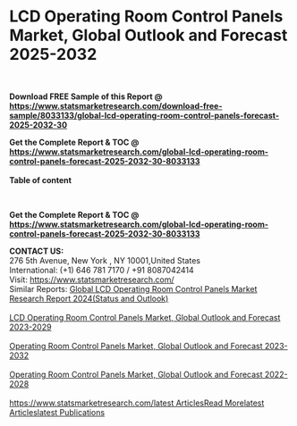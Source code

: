 <h1>LCD Operating Room Control Panels Market, Global Outlook and Forecast 2025-2032</h1><br/><p><strong>Download FREE Sample of this Report @ <a href="https://www.statsmarketresearch.com/download-free-sample/8033133/global-lcd-operating-room-control-panels-forecast-2025-2032-30">https://www.statsmarketresearch.com/download-free-sample/8033133/global-lcd-operating-room-control-panels-forecast-2025-2032-30</a></strong></p><div><b>Get the Complete Report & TOC @ <a href="https://www.statsmarketresearch.com/global-lcd-operating-room-control-panels-forecast-2025-2032-30-8033133">https://www.statsmarketresearch.com/global-lcd-operating-room-control-panels-forecast-2025-2032-30-8033133</a></b></div><br><b>Table of content</b><p><br><div><b>Get the Complete Report & TOC @ <a href="https://www.statsmarketresearch.com/global-lcd-operating-room-control-panels-forecast-2025-2032-30-8033133">https://www.statsmarketresearch.com/global-lcd-operating-room-control-panels-forecast-2025-2032-30-8033133</a></b></div></p> <b>CONTACT US:</b><br>276 5th Avenue, New York , NY 10001,United States<br>International: (+1) 646 781 7170 / +91 8087042414<br>Visit: <a href="https://www.statsmarketresearch.com/">https://www.statsmarketresearch.com/</a><br>Similar Reports: <a href="https://www.statsmarketresearch.com/global-lcd-operating-room-control-panels-forecast-2025-2032-30-8033133">Global LCD Operating Room Control Panels Market Research Report 2024(Status and Outlook)</a><br/><br/><a href="https://www.statsmarketresearch.com/global-lcd-operating-room-control-panels-forecast-2025-2032-30-8033133">LCD Operating Room Control Panels Market, Global Outlook and Forecast 2023-2029</a><br/><br/><a href="https://www.statsmarketresearch.com/global-lcd-operating-room-control-panels-forecast-2025-2032-30-8033133">Operating Room Control Panels Market, Global Outlook and Forecast 2023-2032</a><br/><br/><a href="https://www.statsmarketresearch.com/global-lcd-operating-room-control-panels-forecast-2025-2032-30-8033133">Operating Room Control Panels Market, Global Outlook and Forecast 2022-2028</a><br/><br/><a href="https://gyeongbokgung.com">https://www.statsmarketresearch.com/</a><a href="https://hallyeomaritime.com">latest Articles</a><a href="https://jingwansa.com">Read More</a><a href=https://nguoiviet.jp/">latest Articles</a><a href="https://www.intelmarketresearch.com/">latest Publications</a>